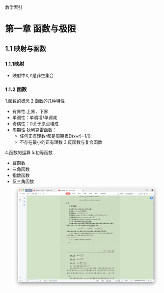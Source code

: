 数学索引

# 第一章 函数与极限
## 1.1 映射与函数

### 1.1.1映射
-  映射中X,Y是非空集合
### 1.1.2 函数

1.函数的概念
2.函数的几种特性
- 有界性:上界，下界
- 单调性：单调增/单调减
- 奇偶性：D关于原点堆成
- 周期性
狄利克雷函数：
	 - 任何正有理数r都是周期表D(x+r)=1/0;
	 - 不存在最小的正有理数
3.反函数与复合函数 

4.函数的运算
5.初等函数
- 幂函数
- 三角函数
- 指数函数
- 反三角函数
![hh](../sources/1.png)
